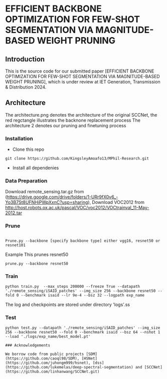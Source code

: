 # EFFICIENT BACKBONE OPTIMIZATION FOR FEW-SHOT SEGMENTATION VIA MAGNITUDE-BASED WEIGHT PRUNING


Introduction
------------
This is the source code for our submitted paper [EFFICIENT BACKBONE OPTIMIZATION FOR FEW-SHOT SEGMENTATION VIA MAGNITUDE-BASED WEIGHT PRUNING], which is under review at IET Generation, Transmission & Distribution 2024.

Architecture
------------
The architecture.png denotes the architecture of the original SCCNet, the red regctangle illustrates the backnone replacement process
The architecture 2 denotes our pruning and finetuning process

### Installation

* Clone this repo

```
git clone https://github.com/KingsleyAmoafo13/MPhil-Research.git
```
* Install all dependenies

### Data Preparation

Download remote_sensing.tar.gz from (https://drive.google.com/drive/folders/1-URr9fX0v6_-Yo3B7St8UFNHiPWpXxnC?usp=sharing), 
Download VOC2012 from http://host.robots.ox.ac.uk/pascal/VOC/voc2012/VOCtrainval_11-May-2012.tar


### Prune
```

Prune.py --backbone [specify backbone type] either vgg16, resnet50 or resnet101 

```
Example
This prunes resnet50

```
prune.py --backbone resnet50
```

### Train

```
python train.py  --max_steps 200000 --freeze True --datapath './remote_sensing/iSAID_patches' --img_size 256 --backbone resnet50 --fold 0 --benchmark isaid --lr 9e-4 --bsz 32 --logpath exp_name
```

The log and checkpoints are stored under directory 'logs'.ss

### Test

```
python test.py --datapath './remote_sensing/iSAID_patches' --img_size 256 --backbone resnet50 --fold 0 --benchmark isaid --bsz 64 --nshot 1 --load './logs/exp_name/best_model.pt'
```

```
### Acknowledgements

We borrow code from public projects [SDM](https://github.com/caoql98/SDM), [HSNet](https://github.com/juhongm999/hsnet), [dss](https://github.com/lukemelas/deep-spectral-segmentation) and [SCCNet] (https://github.com/linhanwang/SCCNet.git)
```
